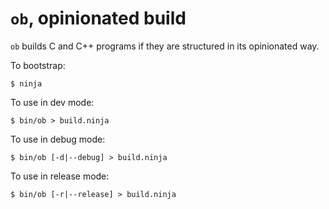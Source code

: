 `ob`, opinionated build
=====================

`ob` builds C and C++ programs if they are structured in its opinionated way.

To bootstrap:

    $ ninja

To use in dev mode:

    $ bin/ob > build.ninja

To use in debug mode:

    $ bin/ob [-d|--debug] > build.ninja

To use in release mode:

    $ bin/ob [-r|--release] > build.ninja
